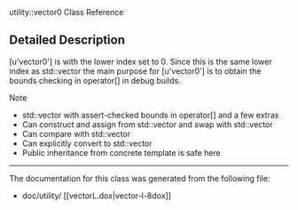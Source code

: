 <!-- --- title: Classutility 1 1Vector0 -->utility::vector0 Class Reference

Detailed Description
--------------------

[u'vector0'] is <vectorL> with the lower index set to 0. Since this is the same lower index as std::vector the main purpose for [u'vector0'] is to obtain the bounds checking in operator[] in debug builds.

 Note   
-   std::vector with assert-checked bounds in operator[] and a few extras
-   Can construct and assign from std::vector and swap with std::vector
-   Can compare with std::vector
-   Can explicitly convert to std::vector
-   Public inheritance from concrete <vectorL> template is safe here

* * * * *

The documentation for this class was generated from the following file:

-   doc/utility/ [[vectorL.dox|vector-l-8dox]]

